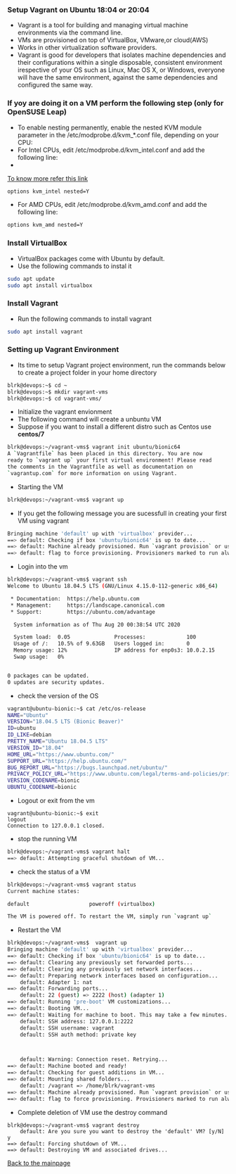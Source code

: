 ### Setup Vagrant on Ubuntu 18:04 or 20:04
* Vagrant is a tool for building and managing virtual machine environments via the command line. 
* VMs are provisioned on top of VirtualBox, VMware,or cloud(AWS)
* Works in other virtualization software providers.
* Vagrant is good for developers that isolates machine dependencies and their configurations within a single disposable, consistent environment irespective of your OS such as Linux, Mac OS X, or Windows, everyone will  have the same environment, against the same dependencies and configured the same way.
### If yoy are doing it on a VM perform the following step (only for OpenSUSE Leap)
* To enable nesting permanently, enable the nested KVM module parameter in the /etc/modprobe.d/kvm_*.conf file, depending on your CPU:
* For Intel CPUs, edit /etc/modprobe.d/kvm_intel.conf and add the following line:
* 
[To know more refer this link](https://doc.opensuse.org/documentation/leap/virtualization/single-html/book-virt/#sec-vt-installation-nested-vms) 
``` bash
options kvm_intel nested=Y
```
* For AMD CPUs, edit /etc/modprobe.d/kvm_amd.conf and add the following line:
``` bash
options kvm_amd nested=Y
```
### Install VirtualBox
* VirtualBox packages come with Ubuntu by default. 
* Use the following commands to instal it
``` bash
sudo apt update
sudo apt install virtualbox
```
### Install Vagrant
* Run the following commands to install vagrant
``` bash
sudo apt install vagrant
```
### Setting up Vagrant Environment
* Its time to setup Vagrant project environment, run the commands below to create a project folder in your home directory
``` bash
blrk@devops:~$ cd ~
blrk@devops:~$ mkdir vagrant-vms
blrk@devops:~$ cd vagrant-vms/
```
* Initialize the vagrant envionment
* The following command will create a unbuntu VM
* Suppose if you want to install a different distro such as Centos use <b>centos/7</b>
``` bash
blrk@devops:~/vagrant-vms$ vagrant init ubuntu/bionic64
A `Vagrantfile` has been placed in this directory. You are now
ready to `vagrant up` your first virtual environment! Please read
the comments in the Vagrantfile as well as documentation on
`vagrantup.com` for more information on using Vagrant.
```
* Starting the VM
``` bash
blrk@devops:~/vagrant-vms$ vagrant up
```
* If you get the following message you are sucessfull in creating your first VM using vagrant
``` bash
Bringing machine 'default' up with 'virtualbox' provider...
==> default: Checking if box 'ubuntu/bionic64' is up to date...
==> default: Machine already provisioned. Run `vagrant provision` or use the `--provision`
==> default: flag to force provisioning. Provisioners marked to run always will still run.
```
* Login into the vm 
``` bash
blrk@devops:~/vagrant-vms$ vagrant ssh
Welcome to Ubuntu 18.04.5 LTS (GNU/Linux 4.15.0-112-generic x86_64)

 * Documentation:  https://help.ubuntu.com
 * Management:     https://landscape.canonical.com
 * Support:        https://ubuntu.com/advantage

  System information as of Thu Aug 20 00:38:54 UTC 2020

  System load:  0.05              Processes:             100
  Usage of /:   10.5% of 9.63GB   Users logged in:       0
  Memory usage: 12%               IP address for enp0s3: 10.0.2.15
  Swap usage:   0%


0 packages can be updated.
0 updates are security updates.
```
* check the version of the OS
``` bash
vagrant@ubuntu-bionic:~$ cat /etc/os-release 
NAME="Ubuntu"
VERSION="18.04.5 LTS (Bionic Beaver)"
ID=ubuntu
ID_LIKE=debian
PRETTY_NAME="Ubuntu 18.04.5 LTS"
VERSION_ID="18.04"
HOME_URL="https://www.ubuntu.com/"
SUPPORT_URL="https://help.ubuntu.com/"
BUG_REPORT_URL="https://bugs.launchpad.net/ubuntu/"
PRIVACY_POLICY_URL="https://www.ubuntu.com/legal/terms-and-policies/privacy-policy"
VERSION_CODENAME=bionic
UBUNTU_CODENAME=bionic
```
* Logout or exit from the vm 
```
vagrant@ubuntu-bionic:~$ exit
logout
Connection to 127.0.0.1 closed.
```
* stop the running VM
``` bash
blrk@devops:~/vagrant-vms$ vagrant halt
==> default: Attempting graceful shutdown of VM...
```
* check the status of a VM
``` bash
blrk@devops:~/vagrant-vms$ vagrant status 
Current machine states:

default                   poweroff (virtualbox)

The VM is powered off. To restart the VM, simply run `vagrant up`
```
* Restart the VM
``` bash
blrk@devops:~/vagrant-vms$  vagrant up
Bringing machine 'default' up with 'virtualbox' provider...
==> default: Checking if box 'ubuntu/bionic64' is up to date...
==> default: Clearing any previously set forwarded ports...
==> default: Clearing any previously set network interfaces...
==> default: Preparing network interfaces based on configuration...
    default: Adapter 1: nat
==> default: Forwarding ports...
    default: 22 (guest) => 2222 (host) (adapter 1)
==> default: Running 'pre-boot' VM customizations...
==> default: Booting VM...
==> default: Waiting for machine to boot. This may take a few minutes...
    default: SSH address: 127.0.0.1:2222
    default: SSH username: vagrant
    default: SSH auth method: private key



    default: Warning: Connection reset. Retrying...
==> default: Machine booted and ready!
==> default: Checking for guest additions in VM...
==> default: Mounting shared folders...
    default: /vagrant => /home/blrk/vagrant-vms
==> default: Machine already provisioned. Run `vagrant provision` or use the `--provision`
==> default: flag to force provisioning. Provisioners marked to run always will still run.
```
* Complete deletion of VM use the destroy command
```
blrk@devops:~/vagrant-vms$ vagrant destroy
    default: Are you sure you want to destroy the 'default' VM? [y/N] y
==> default: Forcing shutdown of VM...
==> default: Destroying VM and associated drives...
```

[Back to the mainpage](https://github.com/blrk/learn-devops.io/wiki)


